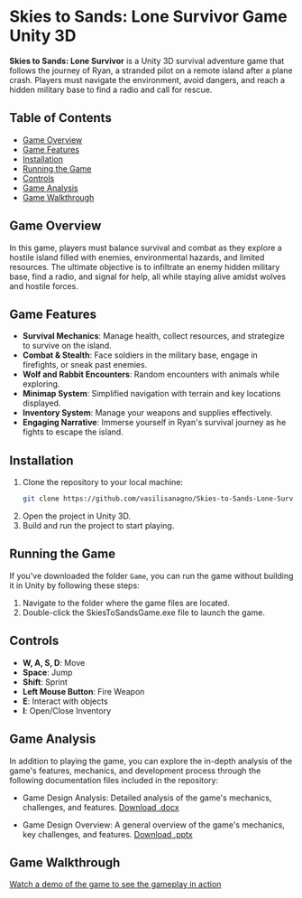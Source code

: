 # Skies to Sands: Lone Survivor Game Unity 3D

**Skies to Sands: Lone Survivor** is a Unity 3D survival adventure game that follows the journey of Ryan, a stranded pilot on a remote island after a plane crash. Players must navigate the environment, avoid dangers, and reach a hidden military base to find a radio and call for rescue.

## Table of Contents
- [Game Overview](#game-overview)
- [Game Features](#game-features)
- [Installation](#installation)
- [Running the Game](#running-the-game)
- [Controls](#controls)
- [Game Analysis](#game-analysis)
- [Game Walkthrough](#game-walkthrough)

## Game Overview

In this game, players must balance survival and combat as they explore a hostile island filled with enemies, environmental hazards, and limited resources. The ultimate objective is to infiltrate an enemy hidden military base, find a radio, and signal for help, all while staying alive amidst wolves and hostile forces.

## Game Features

- **Survival Mechanics**: Manage health, collect resources, and strategize to survive on the island.
- **Combat & Stealth**: Face soldiers in the military base, engage in firefights, or sneak past enemies.
- **Wolf and Rabbit Encounters**: Random encounters with animals while exploring.
- **Minimap System**: Simplified navigation with terrain and key locations displayed.
- **Inventory System**: Manage your weapons and supplies effectively.
- **Engaging Narrative**: Immerse yourself in Ryan's survival journey as he fights to escape the island.

## Installation

1. Clone the repository to your local machine:
   ```bash
   git clone https://github.com/vasilisanagno/Skies-to-Sands-Lone-Survivor-Game-Unity-3D.git
   ```
2. Open the project in Unity 3D.
3. Build and run the project to start playing.

## Running the Game

If you've downloaded the folder ```Game```, you can run the game without building it in Unity by following these steps:

1. Navigate to the folder where the game files are located.
2. Double-click the SkiesToSandsGame.exe file to launch the game.

## Controls

- **W, A, S, D**: Move
- **Space**: Jump
- **Shift**: Sprint
- **Left Mouse Button**: Fire Weapon
- **E**: Interact with objects
- **I**: Open/Close Inventory

## Game Analysis

In addition to playing the game, you can explore the in-depth analysis of the game's features, mechanics, and development process through the following documentation files included in the repository:

- Game Design Analysis: Detailed analysis of the game's mechanics, challenges, and features.
  [Download .docx](GameDesignDocument.docx)

- Game Design Overview: A general overview of the game's mechanics, key challenges, and features.
  [Download .pptx](Final%20Presentation.pptx)

## Game Walkthrough

[Watch a demo of the game to see the gameplay in action](https://www.youtube.com/embed/EUUESBDZUpU)
